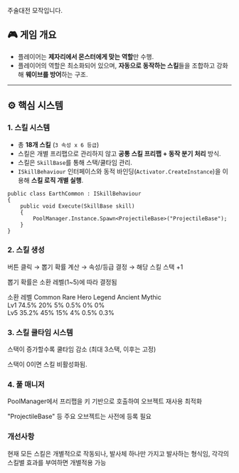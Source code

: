 주술대전 모작입니다.

## 🎮 게임 개요

- 플레이어는 **제자리에서 몬스터에게 맞는 역할**만 수행.
- 플레이어의 역할은 최소화되어 있으며, **자동으로 동작하는 스킬**들을 조합하고 강화해 **웨이브를 방어**하는 구조.

---

## ⚙️ 핵심 시스템

### 1. 스킬 시스템
- 총 **18개 스킬** (`3 속성 x 6 등급`)
- 스킬은 개별 프리팹으로 관리하지 않고 **공통 스킬 프리팹 + 동작 분기 처리** 방식.
- 스킬은 `SkillBase`를 통해 스택/쿨타임 관리.
- `ISkillBehaviour` 인터페이스와 동적 바인딩(`Activator.CreateInstance`)을 이용해 **스킬 로직 개별 실행**.

```
public class EarthCommon : ISkillBehaviour
{
    public void Execute(SkillBase skill)
    {
        PoolManager.Instance.Spawn<ProjectileBase>("ProjectileBase");
    }
}
```

### 2. 스킬 생성
버튼 클릭 → 뽑기 확률 계산 → 속성/등급 결정 → 해당 스킬 스택 +1

뽑기 확률은 소환 레벨(1~5)에 따라 결정됨

소환 레벨	Common	Rare	Hero	Legend	Ancient	Mythic<br>
Lv1	74.5%	20%	5%	0.5%	0%	0%<br>
Lv5	35.2%	45%	15%	4%	0.5%	0.3%<br>

### 3. 스킬 쿨타임 시스템
스택이 증가할수록 쿨타임 감소 (최대 3스택, 이후는 고정)

스택이 0이면 스킬 비활성화됨.

### 4. 풀 매니저
PoolManager에서 프리팹을 키 기반으로 호출하여 오브젝트 재사용 최적화

"ProjectileBase" 등 주요 오브젝트는 사전에 등록 필요

### 개선사항

현재 모든 스킬은 개별적으로 작동되나,
발사체 하나만 가지고 발사하는 형식임,
각각의 스킬별 효과를 부여하면 개별적용 가능
